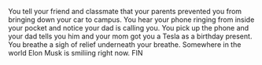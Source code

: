You tell your friend and classmate that your parents prevented you from bringing down your car to campus. You hear your phone ringing from inside your pocket and notice your dad is calling you. You pick up the phone and your dad tells you him and your mom got you a Tesla as a birthday present. You breathe a sigh of relief underneath your breathe. Somewhere in the world Elon Musk is smiliing right now. FIN
